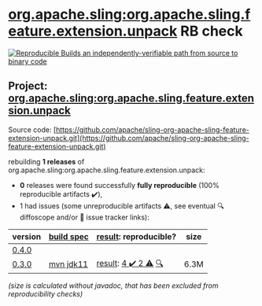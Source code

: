 [org.apache.sling:org.apache.sling.feature.extension.unpack](https://central.sonatype.com/artifact/org.apache.sling/org.apache.sling.feature.extension.unpack/versions) RB check
=======

[![Reproducible Builds](https://reproducible-builds.org/images/logos/rb.svg) an independently-verifiable path from source to binary code](https://reproducible-builds.org/)

## Project: [org.apache.sling:org.apache.sling.feature.extension.unpack](https://central.sonatype.com/artifact/org.apache.sling/org.apache.sling.feature.extension.unpack/versions)

Source code: [https://github.com/apache/sling-org-apache-sling-feature-extension-unpack.git](https://github.com/apache/sling-org-apache-sling-feature-extension-unpack.git)

rebuilding **1 releases** of org.apache.sling:org.apache.sling.feature.extension.unpack:
- **0** releases were found successfully **fully reproducible** (100% reproducible artifacts :heavy_check_mark:),
- 1 had issues (some unreproducible artifacts :warning:, see eventual :mag: diffoscope and/or :memo: issue tracker links):

| version | [build spec](/BUILDSPEC.md) | [result](https://reproducible-builds.org/docs/jvm/): reproducible? | size |
| -- | --------- | ------ | -- |
| [0.4.0](https://central.sonatype.com/artifact/org.apache.sling/org.apache.sling.feature.extension.unpack/0.4.0/pom) | | | |
| [0.3.0](https://central.sonatype.com/artifact/org.apache.sling/org.apache.sling.feature.extension.unpack/0.3.0/pom) | [mvn jdk11](org.apache.sling.feature.extension.unpack-0.3.0.buildspec) | [result](org.apache.sling.feature.extension.unpack-0.3.0.buildinfo): [4 :heavy_check_mark:  2 :warning:](org.apache.sling.feature.extension.unpack-0.3.0.buildcompare) [:mag:](org.apache.sling.feature.extension.unpack-0.3.0.diffoscope) | 6.3M |

<i>(size is calculated without javadoc, that has been excluded from reproducibility checks)</i>
